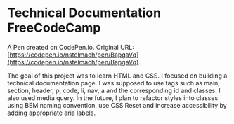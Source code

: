 # Technical Documentation FreeCodeCamp

A Pen created on CodePen.io. Original URL: [https://codepen.io/nstelmach/pen/BapgaVq](https://codepen.io/nstelmach/pen/BapgaVq).

The goal of this project was to learn HTML and CSS. I focused on building a technical documentation page. I was supposed to use tags such as main, section, header, p, code, li, nav, a and the corresponding id and classes. I also used media query. In the future, I plan to refactor styles into classes using BEM naming convention, use CSS Reset and increase accessibility by adding appropriate aria labels.


